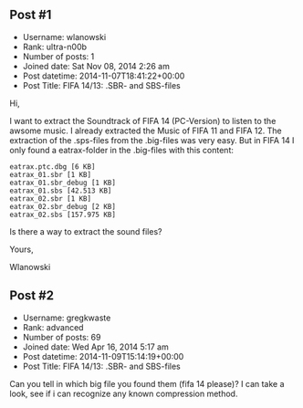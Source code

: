 ## Post #1
- Username: wlanowski
- Rank: ultra-n00b
- Number of posts: 1
- Joined date: Sat Nov 08, 2014 2:26 am
- Post datetime: 2014-11-07T18:41:22+00:00
- Post Title: FIFA 14/13: .SBR- and SBS-files

Hi,

I want to extract the Soundtrack of FIFA 14 (PC-Version) to listen to the awsome music. I already extracted the Music of FIFA 11 and FIFA 12. The extraction of the .sps-files from the .big-files was very easy. But in FIFA 14 I only found a eatrax-folder in the .big-files with this content:

```
eatrax.ptc.dbg [6 KB]
eatrax_01.sbr [1 KB]
eatrax_01.sbr_debug [1 KB]
eatrax_01.sbs [42.513 KB]
eatrax_02.sbr [1 KB]
eatrax_02.sbr_debug [2 KB]
eatrax_02.sbs [157.975 KB]

```


Is there a way to extract the sound files?

Yours,

Wlanowski
## Post #2
- Username: gregkwaste
- Rank: advanced
- Number of posts: 69
- Joined date: Wed Apr 16, 2014 5:17 am
- Post datetime: 2014-11-09T15:14:19+00:00
- Post Title: FIFA 14/13: .SBR- and SBS-files

Can you tell in which big file you found them (fifa 14 please)? I can take a look, see if i can recognize any known compression method.
